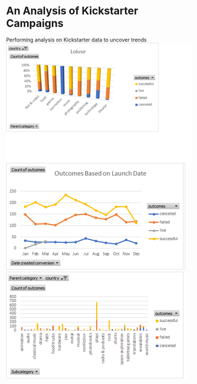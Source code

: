 # An Analysis of Kickstarter Campaigns
Performing analysis on Kickstarter data to uncover trends
![](outcome%20based%20on%20parent%20category.png)
![](outcopme%20based%20on%20launch%20date.png)
![](subcategory%20statistics.png)
